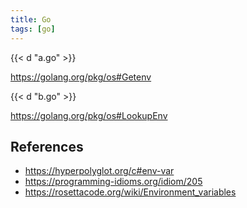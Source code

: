 ```yaml
---
title: Go
tags: [go]
---
```


{{< d "a.go" >}}

<https://golang.org/pkg/os#Getenv>

{{< d "b.go" >}}

<https://golang.org/pkg/os#LookupEnv>

## References

- <https://hyperpolyglot.org/c#env-var>
- <https://programming-idioms.org/idiom/205>
- <https://rosettacode.org/wiki/Environment_variables>
